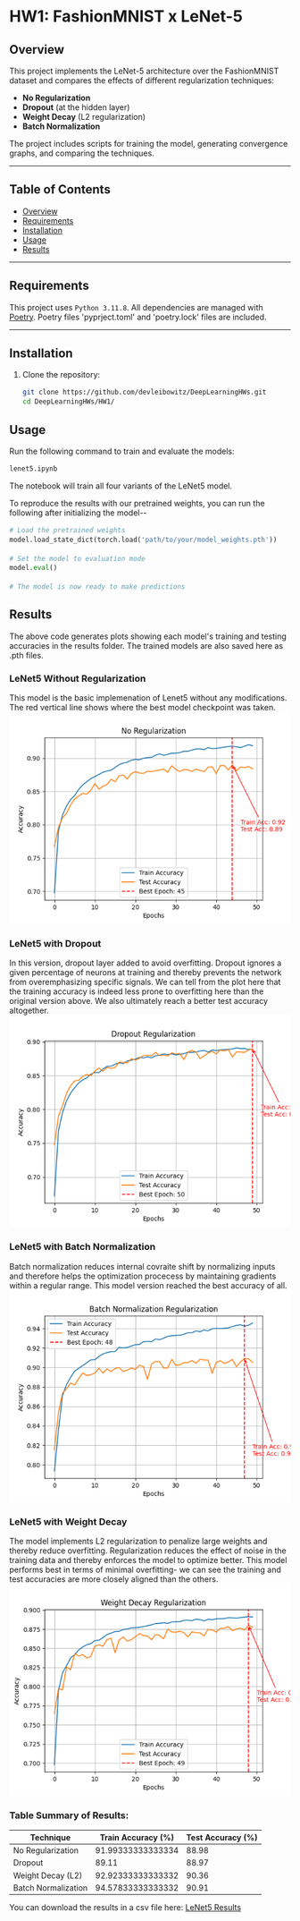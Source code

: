 # HW1: FashionMNIST x LeNet-5

## Overview
This project implements the LeNet-5 architecture over the FashionMNIST dataset and compares the effects of different regularization techniques:
- **No Regularization**
- **Dropout** (at the hidden layer)
- **Weight Decay** (L2 regularization)
- **Batch Normalization**

The project includes scripts for training the model, generating convergence graphs, and comparing the techniques.

---

## Table of Contents
- [Overview](#overview)
- [Requirements](#requirements)
- [Installation](#installation)
- [Usage](#usage)
- [Results](#results)

---

## Requirements
This project uses `Python 3.11.8`. All dependencies are managed with [Poetry](https://python-poetry.org/). Poetry files 'pyprject.toml' and 'poetry.lock' files are included.

---

## Installation

1. Clone the repository:
   ```bash
   git clone https://github.com/devleibowitz/DeepLearningHWs.git
   cd DeepLearningHWs/HW1/

## Usage 
Run the following command to train and evaluate the models:
   ```bash
   lenet5.ipynb
   ```
The notebook will train all four variants of the LeNet5 model.

To reproduce the results with our pretrained weights, you can run the following after initializing the model-- 

```python
# Load the pretrained weights
model.load_state_dict(torch.load('path/to/your/model_weights.pth'))

# Set the model to evaluation mode
model.eval()

# The model is now ready to make predictions
```

## Results
The above code generates plots showing each model's training and testing accuracies in the results folder. The trained models are also saved here as .pth files.

### LeNet5 Without Regularization
This model is the basic implemenation of Lenet5 without any modifications. The red vertical line shows where the best model checkpoint was taken.
![No Regularization](results/No%20Regularization.png)

### LeNet5 with Dropout
In this version, dropout layer added to avoid overfitting. Dropout ignores a given percentage of neurons at training and thereby prevents the network from overemphasizing specific signals. We can tell from the plot here that the training accuracy is indeed less prone to overfitting here than the original version above. We also ultimately reach a better test accuracy altogether.
![Dropout Regularization](results/Dropout%20Regularization.png)

### LeNet5 with Batch Normalization
Batch normalization reduces internal covraite shift by normalizing inputs and therefore helps the optimization procecess by maintaining gradients within a regular range. This model version reached the best accuracy of all.
![Batch Normalization Regularization](results/Batch%20Normalization%20Regularization.png)


### LeNet5 with Weight Decay
The model implements L2 regularization to penalize large weights and thereby reduce overfitting. Regularization reduces the effect of noise in the training data and thereby enforces the model to optimize better. This model performs best in terms of minimal overfitting- we can see the training and test accuracies are more closely aligned than the others.
![Weight Decay Regularization](results/Weight%20Decay%20Regularization.png)

### Table Summary of Results:

| Technique | Train Accuracy (%) | Test Accuracy (%) |
| --------- | ------------------ | ----------------- |
| No Regularization | 91.99333333333334 | 88.98 |
| Dropout | 89.11 | 88.97 |
| Weight Decay (L2) | 92.92333333333332 | 90.36 |
| Batch Normalization | 94.57833333333332 | 90.91 |

You can download the results in a csv file here:
[LeNet5 Results](results/lenet5_results.csv)
